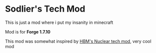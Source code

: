 # Sodlier's Tech Mod

This is just a mod where i put my insanity in minecraft

Mod is for **Forge 1.7.10**

This mod was somewhat inspired by [HBM's Nuclear tech mod](https://github.com/HbmMods/Hbm-s-Nuclear-Tech-GIT), very cool mod